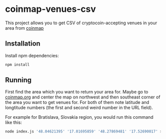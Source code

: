 # coinmap-venues-csv

This project allows you to get CSV of cryptocoin-accepting venues in your area from [coinmap](https://coinmap.org/)

## Installation

Install npm dependencies:

```bash
npm install
```

## Running

First find the area which you want to return your area for. Maybe go to [coinmap.org](https://coinmap.org/) and center the map on northwest and then southeast corner of the area you want to get venues for. For both of them note latitude and longtitude numbers (the first and second weird number in the URL field).

For example for Bratislava, Slovakia region, you would run this command like this:

```bash
node index.js '48.04621395' '17.01695859' '48.27869481' '17.52690017' > venues.csv
```